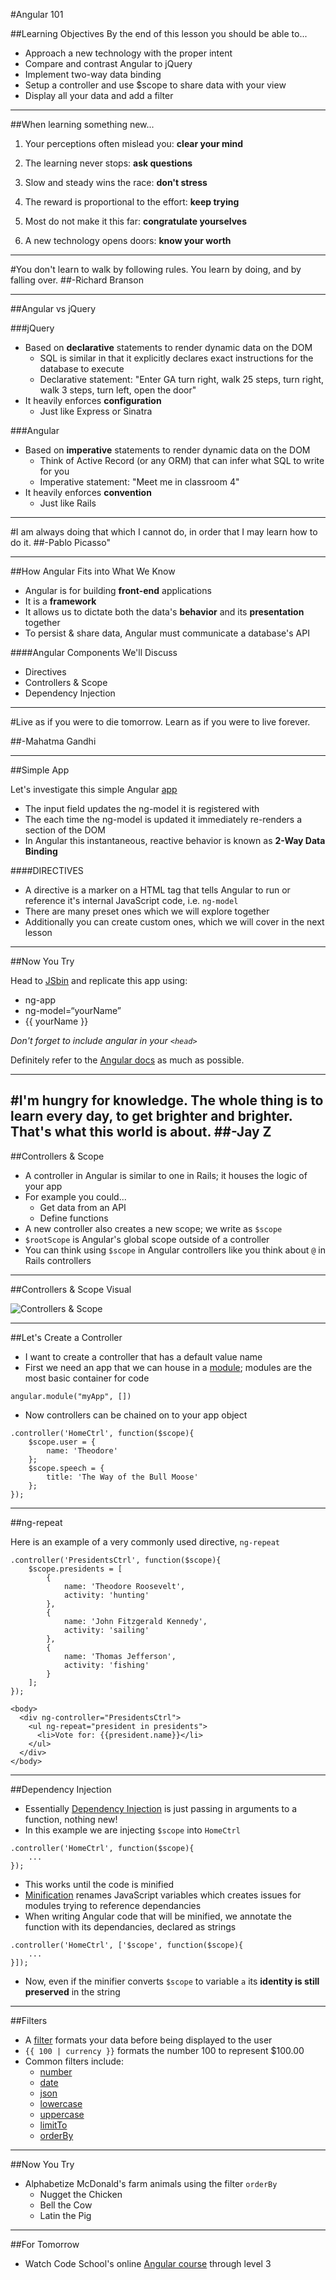 #Angular 101

##Learning Objectives
By the end of this lesson you should be able to...

* Approach a new technology with the proper intent
* Compare and contrast Angular to jQuery
* Implement two-way data binding
* Setup a controller and use $scope to share data with your view
* Display all your data and add a filter

---
##When learning something new...

1) Your perceptions often mislead you: **clear your mind**

2) The learning never stops: **ask questions**

3) Slow and steady wins the race: **don't stress**

4) The reward is proportional to the effort: **keep trying**

5) Most do not make it this far: **congratulate yourselves**

6) A new technology opens doors:  **know your worth**

---

#You don't learn to walk by following rules. You learn by doing, and by falling over.
##-Richard Branson

---

##Angular vs jQuery


###jQuery
* Based on **declarative** statements to render dynamic data on the DOM
	* SQL is similar in that it explicitly declares exact instructions for the database to execute
	* Declarative statement: "Enter GA turn right, walk 25 steps, turn right, walk 3 steps, turn left, open the door"
* It heavily enforces **configuration**
	* Just like Express or Sinatra
	
###Angular

* Based on **imperative** statements to render dynamic data on the DOM
	* Think of Active Record (or any ORM) that can infer what SQL to write for you
	* Imperative statement: "Meet me in classroom 4"
* It heavily enforces **convention**
	* Just like Rails

---


#I am always doing that which I cannot do, in order that I may learn how to do it.
##-Pablo Picasso"


---

##How Angular Fits into What We Know


* Angular is for building **front-end** applications
* It is a **framework**
* It allows us to dictate both the data's **behavior** and its **presentation** together
* To persist & share data, Angular must communicate a database's API

####Angular Components We'll Discuss
* Directives
* Controllers & Scope
* Dependency Injection

---

#Live as if you were to die tomorrow. Learn as if you were to live forever.

##-Mahatma Gandhi


---

##Simple App


Let's investigate this simple Angular [app](http://jsbin.com/saduxiquju/2/)

* The input field updates the ng-model it is registered with
* The each time the ng-model is updated it immediately re-renders a section of the DOM
* In Angular this instantaneous, reactive behavior is known as **2-Way Data Binding**

####DIRECTIVES

* A directive is a marker on a HTML tag that tells Angular to run or reference it's internal JavaScript code, i.e. `ng-model`
* There are many preset ones which we will explore together
* Additionally you can create custom ones, which we will cover in the next lesson

---

##Now You Try


Head to [JSbin](http://jsbin.com/) and replicate this app using:

* ng-app
* ng-model=“yourName”
* {{ yourName }}

*Don't forget to include angular in your `<head>`*

Definitely refer to the [Angular docs](https://docs.angularjs.org/guide) as much as possible.

---
#I'm hungry for knowledge. The whole thing is to learn every day, to get brighter and brighter. That's what this world is about.
##-Jay Z
---

##Controllers & Scope
* A controller in Angular is similar to one in Rails; it houses the logic of your app
* For example you could...
	* Get data from an API
	* Define functions
* A new controller also creates a new scope; we write as `$scope`
* `$rootScope` is Angular's global scope outside of a controller
* You can think using `$scope` in Angular controllers like you think about `@` in Rails controllers

---
##Controllers & Scope Visual


![Controllers & Scope](http://devgirl.org/wp-content/uploads/2013/03/concepts-controller.png)

---

##Let's Create a Controller

* I want to create a controller that has a default value name
* First we need an app that we can house in a [module](https://docs.angularjs.org/guide/module); modules are the most basic container for code

```
angular.module("myApp", [])
```
* Now controllers can be chained on to your app object

```
.controller('HomeCtrl', function($scope){
	$scope.user = {
		name: 'Theodore'
	};
	$scope.speech = {
		title: 'The Way of the Bull Moose'
	};
});
``` 
---

##ng-repeat

Here is an example of a very commonly used directive, `ng-repeat`

```
.controller('PresidentsCtrl', function($scope){
	$scope.presidents = [
		{
			name: 'Theodore Roosevelt',
			activity: 'hunting'
		},				
		{
			name: 'John Fitzgerald Kennedy',
			activity: 'sailing'
		},
		{
			name: 'Thomas Jefferson',
			activity: 'fishing'
		}
	];
});
```

```
<body>
  <div ng-controller="PresidentsCtrl">
    <ul ng-repeat="president in presidents">
      <li>Vote for: {{president.name}}</li>
    </ul>
  </div>
</body>
```

---

##Dependency Injection


* Essentially [Dependency Injection](https://docs.angularjs.org/guide/di) is just passing in arguments to a function, nothing new!
* In this example we are injecting `$scope` into `HomeCtrl`

```
.controller('HomeCtrl', function($scope){
	...
});
```
* This works until the code is minified
* [Minification](https://developers.google.com/speed/docs/insights/MinifyResources) renames JavaScript variables which creates issues for modules trying to reference dependancies
* When writing Angular code that will be minified, we annotate the function with its dependancies, declared as strings

```
.controller('HomeCtrl', ['$scope', function($scope){
	...
}]);
```
* Now, even if the minifier converts `$scope` to variable `a` its **identity is still preserved** in the string 

---
##Filters

* A [filter](https://docs.angularjs.org/guide/filter) formats your data before being displayed to the user
* `{{ 100 | currency }}` formats the number 100 to represent $100.00
* Common filters include:
	* [number](https://docs.angularjs.org/api/ng/filter/number)
	* [date](https://docs.angularjs.org/api/ng/filter/date)
	* [json](https://docs.angularjs.org/api/ng/filter/json)
	* [lowercase](https://docs.angularjs.org/api/ng/filter/lowercase)
	* [uppercase](https://docs.angularjs.org/api/ng/filter/uppercase)
	* [limitTo](https://docs.angularjs.org/api/ng/filter/limitTo)
	* [orderBy](https://docs.angularjs.org/api/ng/filter/orderBy)
	
---
##Now You Try
* Alphabetize McDonald's farm animals using the filter `orderBy`
	* Nugget the Chicken
	* Bell the Cow
	* Latin the Pig
	
---

##For Tomorrow

* Watch Code School's online [Angular course](https://www.codeschool.com/courses/shaping-up-with-angular-js) through level 3
	
	
	
	
	
